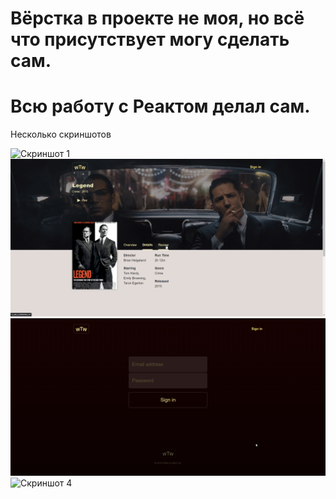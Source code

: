 # Вёрстка в проекте не моя, но всё что присутствует могу сделать сам.
# Всю работу с Реактом делал сам.

Несколько скриншотов

![Скриншот 1](https://github.com/enjusilence/what-to-watch/raw/master/screenshots/scr1.png)
![Скриншот 2](https://github.com/enjusilence/what-to-watch/raw/master/screenshots/scr2.png)
![Скриншот 3](https://github.com/enjusilence/what-to-watch/raw/master/screenshots/scr3.png)
![Скриншот 4](https://github.com/enjusilence/what-to-watch/raw/master/screenshots/scr4.png)